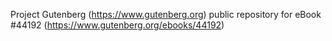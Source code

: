 Project Gutenberg (https://www.gutenberg.org) public repository for eBook #44192 (https://www.gutenberg.org/ebooks/44192)
